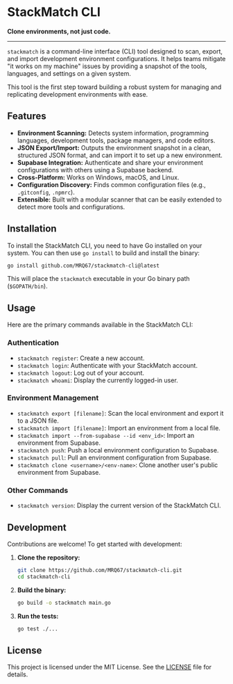 # StackMatch CLI

**Clone environments, not just code.**

---

`stackmatch` is a command-line interface (CLI) tool designed to scan, export, and import development environment configurations. It helps teams mitigate "it works on my machine" issues by providing a snapshot of the tools, languages, and settings on a given system.

This tool is the first step toward building a robust system for managing and replicating development environments with ease.

## Features

- **Environment Scanning:** Detects system information, programming languages, development tools, package managers, and code editors.
- **JSON Export/Import:** Outputs the environment snapshot in a clean, structured JSON format, and can import it to set up a new environment.
- **Supabase Integration:** Authenticate and share your environment configurations with others using a Supabase backend.
- **Cross-Platform:** Works on Windows, macOS, and Linux.
- **Configuration Discovery:** Finds common configuration files (e.g., `.gitconfig`, `.npmrc`).
- **Extensible:** Built with a modular scanner that can be easily extended to detect more tools and configurations.

## Installation

To install the StackMatch CLI, you need to have Go installed on your system. You can then use `go install` to build and install the binary:

```sh
go install github.com/MRQ67/stackmatch-cli@latest
```

This will place the `stackmatch` executable in your Go binary path (`$GOPATH/bin`).

## Usage

Here are the primary commands available in the StackMatch CLI:

### Authentication

- `stackmatch register`: Create a new account.
- `stackmatch login`: Authenticate with your StackMatch account.
- `stackmatch logout`: Log out of your account.
- `stackmatch whoami`: Display the currently logged-in user.

### Environment Management

- `stackmatch export [filename]`: Scan the local environment and export it to a JSON file.
- `stackmatch import [filename]`: Import an environment from a local file.
- `stackmatch import --from-supabase --id <env_id>`: Import an environment from Supabase.
- `stackmatch push`: Push a local environment configuration to Supabase.
- `stackmatch pull`: Pull an environment configuration from Supabase.
- `stackmatch clone <username>/<env-name>`: Clone another user's public environment from Supabase.

### Other Commands

- `stackmatch version`: Display the current version of the StackMatch CLI.

## Development

Contributions are welcome! To get started with development:

1.  **Clone the repository:**
    ```sh
    git clone https://github.com/MRQ67/stackmatch-cli.git
    cd stackmatch-cli
    ```

2.  **Build the binary:**
    ```sh
    go build -o stackmatch main.go
    ```

3.  **Run the tests:**
    ```sh
    go test ./...
    ```

## License

This project is licensed under the MIT License. See the [LICENSE](LICENSE) file for details.